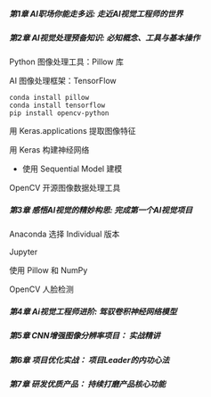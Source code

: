 ##### 第1章 AI职场你能走多远: 走近AI视觉工程师的世界

##### 第2章 AI视觉处理预备知识: 必知概念、工具与基本操作

Python 图像处理工具：Pillow 库

 AI 图像处理框架：TensorFlow

```shell
conda install pillow
conda install tensorflow
pip install opencv-python
```

用 Keras.applications 提取图像特征

用 Keras 构建神经网络

- 使用 Sequential Model 建模

OpenCV 开源图像数据处理工具

##### 第3章 感悟AI视觉的精妙构思: 完成第一个AI视觉项目

Anaconda 选择 Individual 版本

Jupyter

使用 Pillow 和 NumPy

OpenCV 人脸检测

##### 第4章 Ai视觉工程师进阶: 驾驭卷积神经网络模型

##### 第5章 CNN增强图像分辨率项目： 实战精讲

##### 第6章 项目优化实战： 项目Leader的内功心法

##### 第7章 研发优质产品： 持续打磨产品核心功能